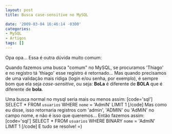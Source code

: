 ```yaml
---
layout: post
title: Busca case-sensitive no MySQL

date: '2009-03-04 16:46:14 -0300'
categories:
- MySQL
- Artigos
tags: []
---
```

Opa opa... Essa é outra dúvida muito comum:

Quando fazemos uma busca "comum" no MySQL, se procuramos 'Thiago' e no registro tá 'thiago' esse registro é retornado... Mas quando precisamos de uma validação mais rídiga (login e/ou senha, por exemplo), é sempre bom que ela seja <em>case-sensitive</em>, ou seja: <strong>BoLa</strong> é diferente de <strong>BOLA</strong> que é diferente de <strong>bola</strong>.

Uma busca normal no mysql seria mais ou menos assim:
[code='sql']
SELECT * FROM `usuarios` WHERE `nome` = 'AdmiN' LIMIT 1
[/code]
Mas como eu disse, isso retornaria registros com 'admin', 'ADMIN' ou 'AdMiN' no campo nome, e não é isso que queremos... Então fazemos assim:
[code='sql']
SELECT * FROM `usuarios` WHERE BINARY `nome` = 'AdmiN' LIMIT 1
[/code]
E tudo se resolve! =)

